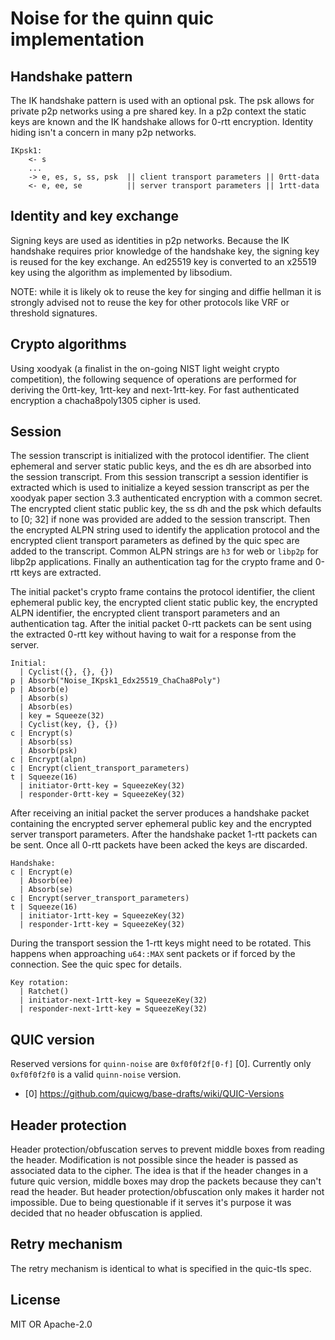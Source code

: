 # Noise for the quinn quic implementation

## Handshake pattern

The IK handshake pattern is used with an optional psk. The psk allows for private
p2p networks using a pre shared key. In a p2p context the static keys are known and
the IK handshake allows for 0-rtt encryption. Identity hiding isn't a concern in
many p2p networks.

```
IKpsk1:
    <- s
    ...
    -> e, es, s, ss, psk  || client transport parameters || 0rtt-data
    <- e, ee, se          || server transport parameters || 1rtt-data
```

## Identity and key exchange

Signing keys are used as identities in p2p networks. Because the IK handshake requires prior
knowledge of the handshake key, the signing key is reused for the key exchange. An ed25519 key
is converted to an x25519 key using the algorithm as implemented by libsodium.

NOTE: while it is likely ok to reuse the key for singing and diffie hellman it is strongly advised
not to reuse the key for other protocols like VRF or threshold signatures.

## Crypto algorithms

Using xoodyak (a finalist in the on-going NIST light weight crypto competition), the following
sequence of operations are performed for deriving the 0rtt-key, 1rtt-key and next-1rtt-key. For
fast authenticated encryption a chacha8poly1305 cipher is used.

## Session

The session transcript is initialized with the protocol identifier. The client ephemeral and server
static public keys, and the es dh are absorbed into the session transcript. From this session transcript
a session identifier is extracted which is used to initialize a keyed session transcript as per the
xoodyak paper section 3.3 authenticated encryption with a common secret. The encrypted client static
public key, the ss dh and the psk which defaults to [0; 32] if none was provided are added to the
session transcript. Then the encrypted ALPN string used to identify the application protocol and the
encrypted client transport parameters as defined by the quic spec are added to the transcript. Common
ALPN strings are `h3` for web or `libp2p` for libp2p applications. Finally an authentication tag for
the crypto frame and 0-rtt keys are extracted.

The initial packet's crypto frame contains the protocol identifier, the client ephemeral public
key, the encrypted client static public key, the encrypted ALPN identifier, the encrypted client
transport parameters and an authentication tag. After the initial packet 0-rtt packets can be sent
using the extracted 0-rtt key without having to wait for a response from the server.

```
Initial:
  | Cyclist({}, {}, {})
p | Absorb("Noise_IKpsk1_Edx25519_ChaCha8Poly")
p | Absorb(e)
  | Absorb(s)
  | Absorb(es)
  | key = Squeeze(32)
  | Cyclist(key, {}, {})
c | Encrypt(s)
  | Absorb(ss)
  | Absorb(psk)
c | Encrypt(alpn)
c | Encrypt(client_transport_parameters)
t | Squeeze(16)
  | initiator-0rtt-key = SqueezeKey(32)
  | responder-0rtt-key = SqueezeKey(32)
```

After receiving an initial packet the server produces a handshake packet containing the encrypted
server ephemeral public key and the encrypted server transport parameters. After the handshake
packet 1-rtt packets can be sent. Once all 0-rtt packets have been acked the keys are discarded.

```
Handshake:
c | Encrypt(e)
  | Absorb(ee)
  | Absorb(se)
c | Encrypt(server_transport_parameters)
t | Squeeze(16)
  | initiator-1rtt-key = SqueezeKey(32)
  | responder-1rtt-key = SqueezeKey(32)
```

During the transport session the 1-rtt keys might need to be rotated. This happens when approaching
`u64::MAX` sent packets or if forced by the connection. See the quic spec for details.

```
Key rotation:
  | Ratchet()
  | initiator-next-1rtt-key = SqueezeKey(32)
  | responder-next-1rtt-key = SqueezeKey(32)
```

## QUIC version

Reserved versions for `quinn-noise` are `0xf0f0f2f[0-f]` [0]. Currently only `0xf0f0f2f0` is a
valid `quinn-noise` version.

- [0] https://github.com/quicwg/base-drafts/wiki/QUIC-Versions

## Header protection

Header protection/obfuscation serves to prevent middle boxes from reading the header. Modification
is not possible since the header is passed as associated data to the cipher. The idea is that if
the header changes in a future quic version, middle boxes may drop the packets because they can't
read the header. But header protection/obfuscation only makes it harder not impossible. Due to
being questionable if it serves it's purpose it was decided that no header obfuscation is applied.

## Retry mechanism

The retry mechanism is identical to what is specified in the quic-tls spec.

## License

MIT OR Apache-2.0
